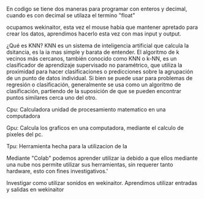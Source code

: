 En codigo se tiene dos maneras para programar con enteros y decimal, cuando es con decimal se utilaza el termino "float"

ocupamos wekinaitor, esta vez el mouse habia que mantener apretado para crear los datos, aprendimos hacerlo esta vez con mas input y output.

¿Qué es KNN?
KNN es un sistema de inteligencia artificial que calcula la dsitancia, es la ia mas simple y barata de entender.
El algoritmo de k vecinos más cercanos, también conocido como KNN o k-NN, es un clasificador de aprendizaje supervisado no paramétrico, 
que utiliza la proximidad para hacer clasificaciones o predicciones sobre la agrupación de un punto de datos individual.
Si bien se puede usar para problemas de regresión o clasificación, generalmente se usa como un algoritmo de clasificación, partiendo de la suposición de que se pueden encontrar puntos similares cerca uno del otro.

Cpu: Calculadora unidad de procesamiento matematico en una computadora

Gpu: Calcula los graficos en una computadora, mediante el calculo de pixeles del pc.

Tpu: Herramienta hecha para la utilizacion de Ia


Mediante "Colab" podemos aprender utilizar ia debido a que ellos mediante una nube nos permite utilizar sus herramientas, sin requerer tanto hardware,
esto con fines investigativos.'

Investigar como utilizar sonidos en wekinaitor.
Aprendimos utilizar entradas y salidas en wekinaitor

